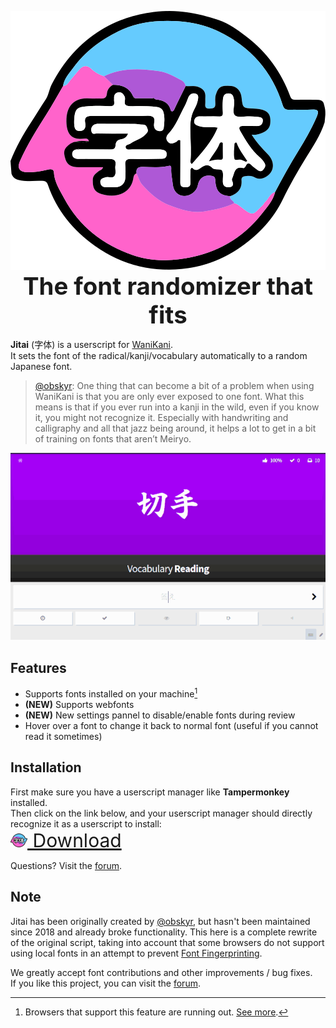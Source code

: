 <p align="center">
  <img src="imgs/logo.svg" alt="Jitai Logo"><br>
  <span style="font-size:4vmin; font-weight: 700;">The font randomizer that fits</span>
</p>

**Jitai** (字体) is a userscript for [WaniKani](https://wanikani.com).  
It sets the font of the radical/kanji/vocabulary automatically  to a random Japanese font.
> [@obskyr](https://community.wanikani.com/t/jitai-字体-the-font-randomizer-that-fits/12617#jitai-logouploadskfps3jv5ojuckdedpacfc4qn4ppng-what-is-jitai-1): One thing that can become a bit of a problem when using WaniKani is that you are only ever exposed to one font. What this means is that if you ever run into a kanji in the wild, even if you know it, you might not recognize it. Especially with handwriting and calligraphy and all that jazz being around, it helps a lot to get in a bit of training on fonts that aren’t Meiryo.

![how-to](imgs/howto.gif)

## Features

- Supports fonts installed on your machine[^1]
- **(NEW)** Supports webfonts
- **(NEW)** New settings pannel to disable/enable fonts during review
- Hover over a font to change it back to normal font (useful if you cannot read it sometimes)

## Installation

First make sure you have a userscript manager like **Tampermonkey** installed.  
Then click on the link below, and your userscript manager should directly recognize it as a userscript to install:  
<a href="https://raw.githubusercontent.com/marciska/Jitai/main/Jitai.user.js" style="font-size: 30px;"><img src="imgs/logo_small.png" alt="Jitai Logo" height=22px> Download</a>

Questions? Visit the [forum][forum].

## Note

Jitai has been originally created by [@obskyr][obskyr], but hasn't been maintained since 2018 and already broke functionality.
This here is a complete rewrite of the original script, taking into account that some browsers do not support using local fonts in an attempt to prevent [Font Fingerprinting](https://browserleaks.com/fonts).

We greatly accept font contributions and other improvements / bug fixes.  
If you like this project, you can visit the [forum][forum].

<!-- Footnotes -->
[^1]: Browsers that support this feature are running out. [See more](https://community.wanikani.com/t/jitai-%E5%AD%97%E4%BD%93-the-font-randomizer-that-fits/12617/644).

<!-- Links -->
[obskyr]:https://github.com/obskyr
[forum]:https://community.wanikani.com/t/jitai-字体-the-font-randomizer-that-fits/12617
